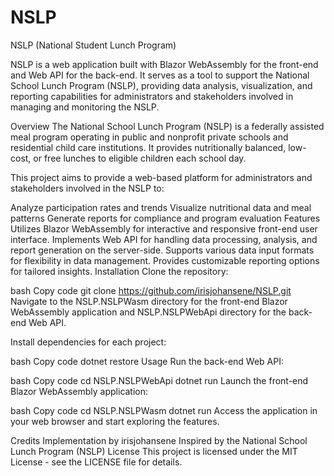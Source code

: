 # NSLP
NSLP (National Student Lunch Program)

NSLP is a web application built with Blazor WebAssembly for the front-end and Web API for the back-end. It serves as a tool to support the National School Lunch Program (NSLP), providing data analysis, visualization, and reporting capabilities for administrators and stakeholders involved in managing and monitoring the NSLP.

Overview
The National School Lunch Program (NSLP) is a federally assisted meal program operating in public and nonprofit private schools and residential child care institutions. It provides nutritionally balanced, low-cost, or free lunches to eligible children each school day.

This project aims to provide a web-based platform for administrators and stakeholders involved in the NSLP to:

Analyze participation rates and trends
Visualize nutritional data and meal patterns
Generate reports for compliance and program evaluation
Features
Utilizes Blazor WebAssembly for interactive and responsive front-end user interface.
Implements Web API for handling data processing, analysis, and report generation on the server-side.
Supports various data input formats for flexibility in data management.
Provides customizable reporting options for tailored insights.
Installation
Clone the repository:

bash
Copy code
git clone https://github.com/irisjohansene/NSLP.git
Navigate to the NSLP.NSLPWasm directory for the front-end Blazor WebAssembly application and NSLP.NSLPWebApi directory for the back-end Web API.

Install dependencies for each project:

bash
Copy code
dotnet restore
Usage
Run the back-end Web API:

bash
Copy code
cd NSLP.NSLPWebApi
dotnet run
Launch the front-end Blazor WebAssembly application:

bash
Copy code
cd NSLP.NSLPWasm
dotnet run
Access the application in your web browser and start exploring the features.

Credits
Implementation by irisjohansene
Inspired by the National School Lunch Program (NSLP)
License
This project is licensed under the MIT License - see the LICENSE file for details.
